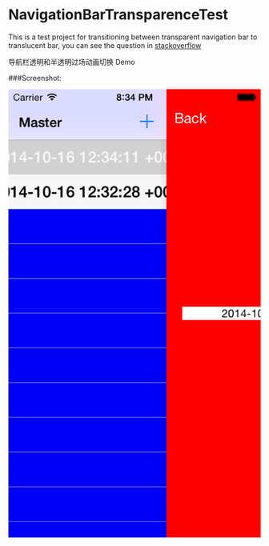 NavigationBarTransparenceTest
=============================

This is a test project for transitioning between transparent navigation bar to translucent bar, you can see the question in [stackoverflow](http://stackoverflow.com/questions/19918734/transitioning-between-transparent-navigation-bar-to-translucent)

导航栏透明和半透明过场动画切换 Demo

###Screenshot:

![Alt text](https://github.com/likid1412/NavigationBarTransparenceTest/blob/master/NavigationBarTransparence.png)
